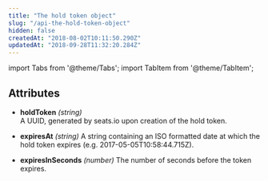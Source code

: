```yaml
---
title: "The hold token object"
slug: "/api-the-hold-token-object"
hidden: false
createdAt: "2018-08-02T10:11:50.290Z"
updatedAt: "2018-09-28T11:32:20.284Z"
---
```


import Tabs from '@theme/Tabs';
import TabItem from '@theme/TabItem';

## Attributes
* **holdToken** *(string)*   
A UUID, generated by seats.io upon creation of the hold token. 
    
* **expiresAt** *(string)*
A string containing an ISO formatted date at which the hold token expires (e.g. 2017-05-05T10:58:44.715Z).

* **expiresInSeconds** *(number)*
The number of seconds before the token expires.

